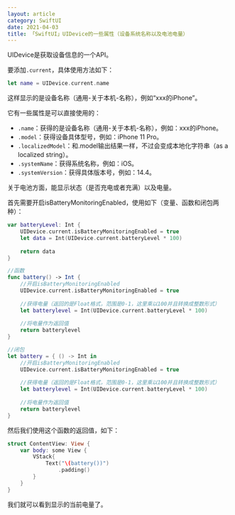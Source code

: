 ```yaml
---
layout: article
category: SwiftUI
date: 2021-04-03
title: 「SwiftUI」UIDevice的一些属性（设备系统名称以及电池电量）
---
```

<!-- excerpt-start -->
UIDevice是获取设备信息的一个API。

要添加`.current`，具体使用方法如下：

```swift
let name = UIDevice.current.name
```

这样显示的是设备名称（通用-关于本机-名称），例如“xxx的iPhone”。

它有一些属性是可以直接使用的：

- `.name`：获得的是设备名称（通用-关于本机-名称），例如：xxx的iPhone。
- `.model`：获得设备具体型号，例如：iPhone 11 Pro。
- `.localizedModel`：和.model输出结果一样，不过会变成本地化字符串（as a localized string）。
- `.systemName`：获得系统名称，例如：iOS。
- `.systemVersion`：获得具体版本号，例如：14.4。

关于电池方面，能显示状态（是否充电或者充满）以及电量。

首先需要开启isBatteryMonitoringEnabled，使用如下（变量、函数和闭包两种）：

```swift
var batteryLevel: Int {
    UIDevice.current.isBatteryMonitoringEnabled = true
    let data = Int(UIDevice.current.batteryLevel * 100)
 
    return data
}

//函数
func battery() -> Int {
    //开启isBatteryMonitoringEnabled
    UIDevice.current.isBatteryMonitoringEnabled = true
 
    //获得电量（返回的是Float格式，范围是0-1，这里乘以100并且转换成整数形式）
    let batterylevel = Int(UIDevice.current.batteryLevel * 100)
    
    //将电量作为返回值
    return batterylevel
}

//闭包
let battery = { () -> Int in
    //开启isBatteryMonitoringEnabled
    UIDevice.current.isBatteryMonitoringEnabled = true
 
    //获得电量（返回的是Float格式，范围是0-1，这里乘以100并且转换成整数形式）
    let batterylevel = Int(UIDevice.current.batteryLevel * 100)
    
    //将电量作为返回值
    return batterylevel
}
```

然后我们使用这个函数的返回值，如下：

```swift
struct ContentView: View {
    var body: some View {
        VStack{
            Text("\(battery())")
                .padding()
        }
    }
}
```

我们就可以看到显示的当前电量了。